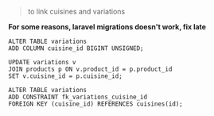 
> to link cuisines and variations

__For some reasons, laravel migrations doesn't work, fix late__

```mysql
ALTER TABLE variations
ADD COLUMN cuisine_id BIGINT UNSIGNED;

UPDATE variations v
JOIN products p ON v.product_id = p.product_id
SET v.cuisine_id = p.cuisine_id;

ALTER TABLE variations
ADD CONSTRAINT fk_variations_cuisine_id
FOREIGN KEY (cuisine_id) REFERENCES cuisines(id);
```
